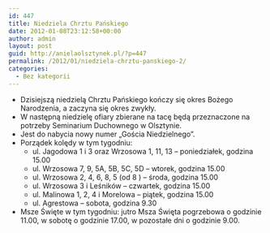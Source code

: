 ```yaml
---
id: 447
title: Niedziela Chrztu Pańskiego
date: 2012-01-08T23:12:58+00:00
author: admin
layout: post
guid: http://anielaolsztynek.pl/?p=447
permalink: /2012/01/niedziela-chrztu-panskiego-2/
categories:
  - Bez kategorii
---
```

  * Dzisiejszą niedzielą Chrztu Pańskiego kończy się okres Bożego Narodzenia, a zaczyna się okres zwykły.
  * W następną niedzielę ofiary zbierane na tacę będą przeznaczone na potrzeby Seminarium Duchownego w Olsztynie.
  * Jest do nabycia nowy numer &#8222;Gościa Niedzielnego&#8221;.
  * Porządek kolędy w tym tygodniu: 
      * ul. Jagodowa 1 i 3 oraz Wrzosowa 1, 11, 13 &#8211; poniedziałek, godzina 15.00
      * ul. Wrzosowa 7, 9, 5A, 5B, 5C, 5D &#8211; wtorek, godzina 15.00
      * ul. Wrzosowa 2, 4, 6, 8, 5 (od 8 ) &#8211; środa, godzina 15.00
      * ul. Wrzosowa 3 i Leśników &#8211; czwartek, godzina 15.00
      * ul. Malinowa 1, 2, 4 i Morelowa &#8211; piątek, godzina 15.00
      * ul. Agrestowa &#8211; sobota, godzina 9.30
  * Msze Święte w tym tygodniu: jutro Msza Święta pogrzebowa o godzinie 11.00, w sobotę o godzinie 17.00, w pozostałe dni o godzinie 9.00.